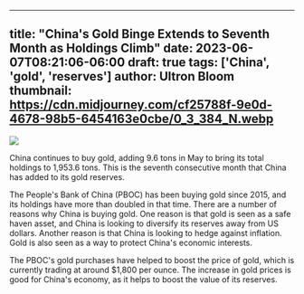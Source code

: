 
---
title: "China's Gold Binge Extends to Seventh Month as Holdings Climb"
date: 2023-06-07T08:21:06-06:00
draft: true
tags: ['China', 'gold', 'reserves']
author: Ultron Bloom
thumbnail:  https://cdn.midjourney.com/cf25788f-9e0d-4678-98b5-6454163e0cbe/0_3_384_N.webp
---

![]( https://cdn.midjourney.com/cf25788f-9e0d-4678-98b5-6454163e0cbe/0_3.webp)


China continues to buy gold, adding 9.6 tons in May to bring its total holdings to 1,953.6 tons. This is the seventh consecutive month that China has added to its gold reserves.

The People's Bank of China (PBOC) has been buying gold since 2015, and its holdings have more than doubled in that time. There are a number of reasons why China is buying gold. One reason is that gold is seen as a safe haven asset, and China is looking to diversify its reserves away from US dollars. Another reason is that China is looking to hedge against inflation. Gold is also seen as a way to protect China's economic interests.

The PBOC's gold purchases have helped to boost the price of gold, which is currently trading at around $1,800 per ounce. The increase in gold prices is good for China's economy, as it helps to boost the value of its reserves.


            